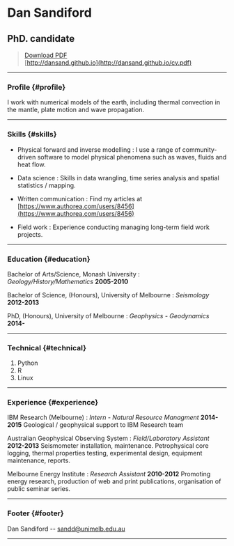 # Dan Sandiford
## PhD. candidate

> [Download PDF](cv.pdf)  
> [http://dansand.github.io](http://dansand.github.io/cv.pdf)

------

### Profile {#profile}

I work with numerical models of the earth, including thermal convection in the mantle, plate motion and wave propagation.

------

### Skills {#skills}

* Physical forward and inverse modelling
  : I use a range of community-driven software to model physical phenomena such as waves, fluids and heat flow.

* Data science
  : Skills in data wrangling, time series analysis and spatial statistics / mapping.

* Written communication
  : Find my articles at [https://www.authorea.com/users/8456](https://www.authorea.com/users/8456)

* Field work
  : Experience conducting managing long-term field work projects.

-------

### Education {#education}

Bachelor of Arts/Science, Monash University
: *Geology/History/Mathematics*
  __2005-2010__

Bachelor of Science, (Honours), University of Melbourne
: *Seismology*
  __2012-2013__

PhD, (Honours), University of Melbourne
: *Geophysics - Geodynamics*
  __2014-__

-------

### Technical {#technical}

1. Python
1. R
1. Linux

------

### Experience {#experience}

IBM Research (Melbourne)
: *Intern - Natural Resource Managment*
  __2014-2015__
Geological / geophysical support to IBM Research team

Australian Geophysical Observing System
: *Field/Laboratory Assistant*
  __2012-2013__
Seismometer installation, maintenance. Petrophysical core logging, thermal properties testing, experimental design, equipment maintenance, reports.

Melbourne Energy Institute
: *Research Assistant*
  __2010-2012__
Promoting energy research, production of web and print publications, organisation of public seminar series.

------

### Footer {#footer}

Dan Sandiford -- [sandd@unimelb.edu.au](sandd@unimelb.edu.au)

------
